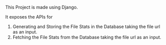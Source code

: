 This Project is made using Django. 

It exposes the APIs for
1. Generating and Storing the File Stats in the Database taking the file url as an input. 
2. Fetching the File Stats from the Database taking the file url as an input. 

